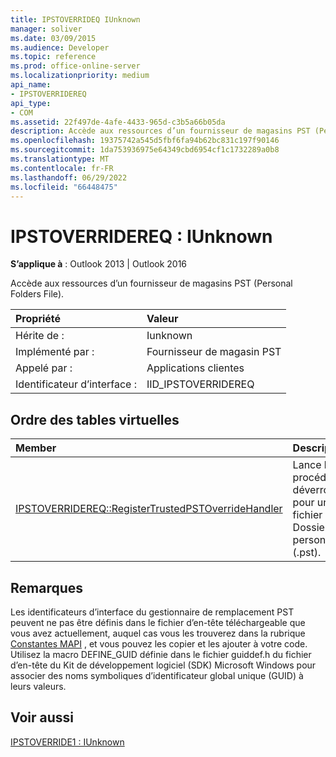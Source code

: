 ```yaml
---
title: IPSTOVERRIDEQ IUnknown
manager: soliver
ms.date: 03/09/2015
ms.audience: Developer
ms.topic: reference
ms.prod: office-online-server
ms.localizationpriority: medium
api_name:
- IPSTOVERRIDEREQ
api_type:
- COM
ms.assetid: 22f497de-4afe-4433-965d-c3b5a66b05da
description: Accède aux ressources d’un fournisseur de magasins PST (Personal Folders File).
ms.openlocfilehash: 19375742a545d5fbf6fa94b62bc831c197f90146
ms.sourcegitcommit: 1da753936975e64349cbd6954cf1c1732289a0b8
ms.translationtype: MT
ms.contentlocale: fr-FR
ms.lasthandoff: 06/29/2022
ms.locfileid: "66448475"
---
```

# <a name="ipstoverridereq--iunknown"></a>IPSTOVERRIDEREQ : IUnknown

  
  
**S’applique à** : Outlook 2013 | Outlook 2016 
  
Accède aux ressources d’un fournisseur de magasins PST (Personal Folders File).
  
|Propriété |Valeur |
|:-----|:-----|
|Hérite de :  <br/> |Iunknown  <br/> |
|Implémenté par :  <br/> |Fournisseur de magasin PST  <br/> |
|Appelé par :  <br/> |Applications clientes  <br/> |
|Identificateur d’interface :  <br/> |IID_IPSTOVERRIDEREQ  <br/> |
   
## <a name="vtable-order"></a>Ordre des tables virtuelles

|Member |Description |
|:-----|:-----|
|[IPSTOVERRIDEREQ::RegisterTrustedPSTOverrideHandler](ipstoverridereq-registertrustedpstoverridehandler.md) <br/> |Lance la procédure de déverrouillage pour un fichier Dossiers personnels (.pst). |
   
## <a name="remarks"></a>Remarques

Les identificateurs d’interface du gestionnaire de remplacement PST peuvent ne pas être définis dans le fichier d’en-tête téléchargeable que vous avez actuellement, auquel cas vous les trouverez dans la rubrique [Constantes MAPI](mapi-constants.md) , et vous pouvez les copier et les ajouter à votre code. Utilisez la macro DEFINE_GUID définie dans le fichier guiddef.h du fichier d’en-tête du Kit de développement logiciel (SDK) Microsoft Windows pour associer des noms symboliques d’identificateur global unique (GUID) à leurs valeurs. 
  
<!-- For more information see [How to implement a PST override handler to bypass the PSTDisableGrow policy in Outlook 2007](https://support.microsoft.com/kb/956070).
   -->
## <a name="see-also"></a>Voir aussi



[IPSTOVERRIDE1 : IUnknown](ipstoverride1iunknown.md)

